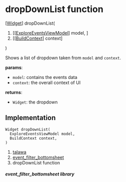 
<div>

# dropDownList function

</div>


[[Widget](https://api.flutter.dev/flutter/widgets/Widget-class.html)]
dropDownList(

1.  [[[ExploreEventsViewModel](../view_model_after_auth_view_models_event_view_models_explore_events_view_model/ExploreEventsViewModel-class.md)]
    model, ]
2.  [[[BuildContext](https://api.flutter.dev/flutter/widgets/BuildContext-class.html)]
    context]

)



Shows a list of dropdown taken from `model` and `context`.

**params**:

-   `model`: contains the events data
-   `context`: the overall context of UI

**returns**:

-   `Widget`: the dropdown



## Implementation

``` language-dart
Widget dropDownList(
  ExploreEventsViewModel model,
  BuildContext context,
) 
```







1.  [talawa](../index.md)
2.  [event_filter_bottomsheet](../views_after_auth_screens_events_event_filter_bottomsheet/)
3.  dropDownList function

##### event_filter_bottomsheet library







